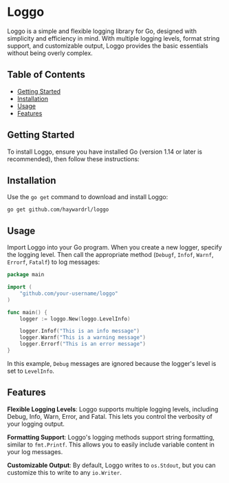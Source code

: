 
# Loggo

Loggo is a simple and flexible logging library for Go, designed with simplicity and efficiency in mind. With multiple logging levels, format string support, and customizable output, Loggo provides the basic essentials without being overly complex.

## Table of Contents

-   [Getting Started](#getting-started)
-   [Installation](#installation)
-   [Usage](#usage)
-   [Features](#features)

## Getting Started

To install Loggo, ensure you have installed Go (version 1.14 or later is recommended), then follow these instructions:

## Installation

Use the `go get` command to download and install Loggo:


``` shell
go get github.com/haywardrl/loggo
```

## Usage

Import Loggo into your Go program. When you create a new logger, specify the logging level. Then call the appropriate method (`Debugf`, `Infof`, `Warnf`, `Errorf`, `Fatalf`) to log messages:

``` go
package main

import (
    "github.com/your-username/loggo"
)

func main() {
    logger := loggo.New(loggo.LevelInfo)

    logger.Infof("This is an info message")
    logger.Warnf("This is a warning message")
    logger.Errorf("This is an error message")
}
```

In this example, `Debug` messages are ignored because the logger's level is set to `LevelInfo`.

## Features

**Flexible Logging Levels**: Loggo supports multiple logging levels, including Debug, Info, Warn, Error, and Fatal. This lets you control the verbosity of your logging output.

**Formatting Support**: Loggo's logging methods support string formatting, similar to `fmt.Printf`. This allows you to easily include variable content in your log messages.

**Customizable Output**: By default, Loggo writes to `os.Stdout`, but you can customize this to write to any `io.Writer`.

